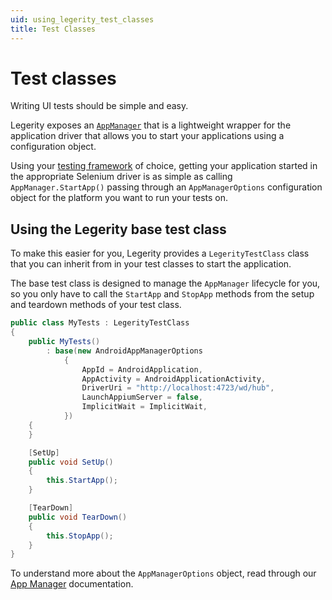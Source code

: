 ```yaml
---
uid: using_legerity_test_classes
title: Test Classes
---
```


# Test classes

Writing UI tests should be simple and easy.

Legerity exposes an [`AppManager`](xref:using_legerity_app_manager) that is a lightweight wrapper for the application driver that allows you to start your applications using a configuration object.

Using your [testing framework](xref:using_legerity_test_frameworks) of choice, getting your application started in the appropriate Selenium driver is as simple as calling `AppManager.StartApp()` passing through an `AppManagerOptions` configuration object for the platform you want to run your tests on.

## Using the Legerity base test class

To make this easier for you, Legerity provides a `LegerityTestClass` class that you can inherit from in your test classes to start the application.

The base test class is designed to manage the `AppManager` lifecycle for you, so you only have to call the `StartApp` and `StopApp` methods from the setup and teardown methods of your test class.

```csharp
public class MyTests : LegerityTestClass
{
    public MyTests() 
        : base(new AndroidAppManagerOptions
            {
                AppId = AndroidApplication,
                AppActivity = AndroidApplicationActivity,
                DriverUri = "http://localhost:4723/wd/hub",
                LaunchAppiumServer = false,
                ImplicitWait = ImplicitWait,
            })
    {
    }

    [SetUp]
    public void SetUp()
    {
        this.StartApp();
    }

    [TearDown]
    public void TearDown()
    {
        this.StopApp();
    }
}
```

To understand more about the `AppManagerOptions` object, read through our [App Manager](xref:using_legerity_app_manager#configuring-the-app-manager) documentation.
